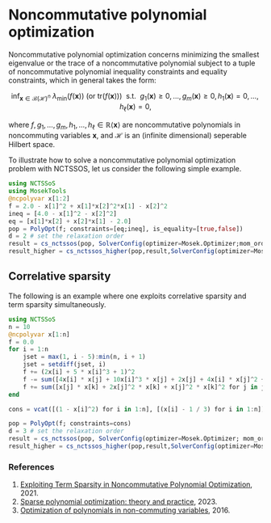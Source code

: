 # Noncommutative polynomial optimization

Noncommutative polynomial optimization concerns minimizing the smallest eigenvalue or the trace of a noncommutative polynomial subject to a tuple of noncommutative polynomial inequality constraints and equality constraints, which in general takes the form:

$$\mathrm{inf}_{\mathbf{x}\in\mathcal{B}(\mathcal{H})^n}\ \lambda_{\min}(f(\mathbf{x}))\ (\text{or } \mathrm{tr}(f(\mathbf{x}))) \ \text{ s.t. }\ g_1(\mathbf{x})\ge0,\ldots,g_m(\mathbf{x})\ge0,h_1(\mathbf{x})=0,\ldots,h_{\ell}(\mathbf{x})=0,$$

where $f,g_1,\ldots,g_m,h_1,\ldots,h_{\ell}\in\mathbb{R}\langle\mathbf{x}\rangle$ are noncommutative polynomials in noncommuting variables $\mathbf{x}$, and $\mathcal{H}$ is an (infinite dimensional) seperable Hilbert space.

To illustrate how to solve a noncommutative polynomial optimization problem with NCTSSOS, let us consider the following simple example.

```Julia
using NCTSSoS
using MosekTools
@ncpolyvar x[1:2]
f = 2.0 - x[1]^2 + x[1]*x[2]^2*x[1] - x[2]^2
ineq = [4.0 - x[1]^2 - x[2]^2]
eq = [x[1]*x[2] + x[2]*x[1] - 2.0]
pop = PolyOpt(f; constraints=[eq;ineq], is_equality=[true,false])
d = 2 # set the relaxation order
result = cs_nctssos(pop, SolverConfig(optimizer=Mosek.Optimizer;mom_order=2)) # compute the first TS step of the NCTSSOS hierarchy
result_higher = cs_nctssos_higher(pop,result,SolverConfig(optimizer=Mosek.Optimizer; mom_order=2)) # compute higher TS steps of the NCTSSOS hierarchy
```

## Correlative sparsity
The following is an example where one exploits correlative sparsity and term sparsity simultaneously.

```Julia
using NCTSSoS
n = 10
@ncpolyvar x[1:n]
f = 0.0
for i = 1:n
    jset = max(1, i - 5):min(n, i + 1)
    jset = setdiff(jset, i)
    f += (2x[i] + 5 * x[i]^3 + 1)^2
    f -= sum([4x[i] * x[j] + 10x[i]^3 * x[j] + 2x[j] + 4x[i] * x[j]^2 + 10x[i]^3 * x[j]^2 + 2x[j]^2 for j in jset])
    f += sum([x[j] * x[k] + 2x[j]^2 * x[k] + x[j]^2 * x[k]^2 for j in jset for k in jset])
end

cons = vcat([(1 - x[i]^2) for i in 1:n], [(x[i] - 1 / 3) for i in 1:n])

pop = PolyOpt(f; constraints=cons)
d = 3 # set the relaxation order
result = cs_nctssos(pop, SolverConfig(optimizer=Mosek.Optimizer; mom_order=d, cs_algo=MF(), ts_algo=MMD())) # compute the first TS step of the CS-NCTSSOS hierarchy
result_higher = cs_nctssos_higher(pop,result,SolverConfig(optimizer=Mosek.Optimizer; mom_order=d, cs_algo=MF(), ts_algo=MMD())) # compute higher TS steps of the CS-NCTSSOS hierarchy
```


### References

1. [Exploiting Term Sparsity in Noncommutative Polynomial Optimization](https://arxiv.org/abs/2010.06956), 2021.
2. [Sparse polynomial optimization: theory and practice](https://arxiv.org/abs/2208.11158), 2023.
3. [Optimization of polynomials in non-commuting variables](https://link.springer.com/content/pdf/10.1007/978-3-319-33338-0.pdf), 2016.
